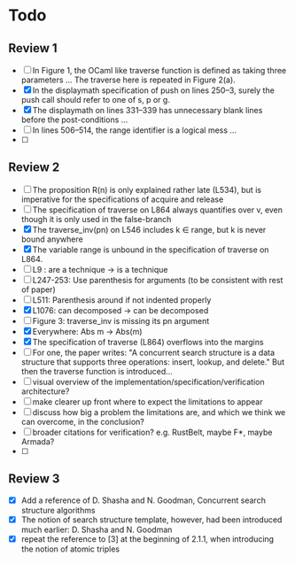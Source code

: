 # Todo
## Review 1
- [ ] In Figure 1, the OCaml like traverse function is defined as taking three parameters ...
	The traverse here is repeated in Figure 2(a).
- [x] In the displaymath specification of push on lines 250–3, surely the push call should refer to one of s, p or g.
- [x] The displaymath on lines 331–339 has unnecessary blank lines before the post-conditions ... 
- [ ] In lines 506–514, the range identifier is a logical mess ... 
- [ ]

## Review 2
- [ ] The proposition R(n) is only explained rather late (L534), but is imperative for the specifications of acquire and release
- [ ] The specification of traverse on L864 always quantifies over v, even though it is only used in the false-branch
- [x] The traverse_inv(pn) on L546 includes k ∈ range, but k is never bound anywhere
- [x] The variable range is unbound in the specification of traverse on L864.
- [ ] L9 : are a technique -> is a technique
- [ ] L247-253: Use parenthesis for arguments (to be consistent with rest of paper)
- [ ] L511: Parenthesis around if not indented properly
- [x] L1076: can decomposed -> can be decomposed
- [ ] Figure 3: traverse_inv is missing its pn argument
- [x] Everywhere: Abs m -> Abs(m)
- [x] The specification of traverse (L864) overflows into the margins
- [ ] For one, the paper writes: "A concurrent search structure is a data structure that supports three operations: insert, lookup, and delete." But then the traverse function is introduced...
- [ ] visual overview of the implementation/specification/verification architecture?
- [ ] make clearer up front where to expect the limitations to appear
- [ ] discuss how big a problem the limitations are, and which we think we can overcome, in the conclusion?
- [ ] broader citations for verification? e.g. RustBelt, maybe F*, maybe Armada?
- [ ] 

## Review 3
- [x] Add a reference of D. Shasha and N. Goodman, Concurrent search structure algorithms
- [x] The notion of search structure template, however, had been introduced much earlier: D. Shasha and N. Goodman
- [x] repeat the reference to [3] at the beginning of 2.1.1, when introducing the notion of atomic triples
